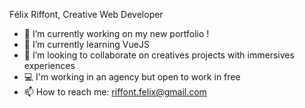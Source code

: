 Félix Riffont, Creative Web Developer

- 🔭 I’m currently working on my new portfolio !
- 🌱 I’m currently learning VueJS
- 👯 I’m looking to collaborate on creatives projects with immersives experiences
- 💻 I'm working in an agency but open to work in free
- 📫 How to reach me: riffont.felix@gmail.com

